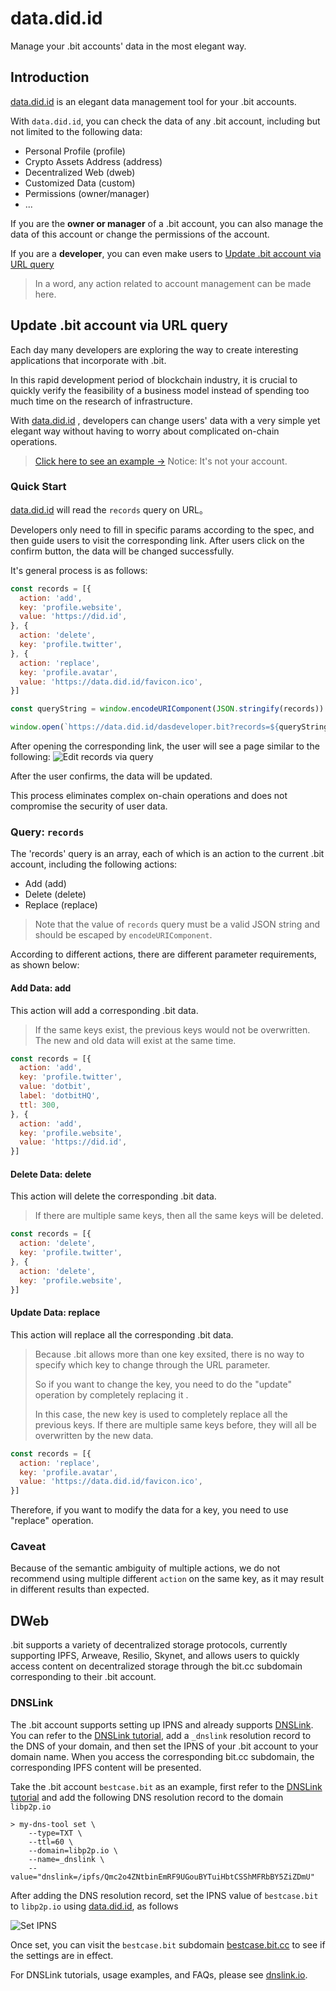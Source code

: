 # data.did.id
Manage your .bit accounts' data in the most elegant way.

## Introduction
[data.did.id](https://data.did.id) is an elegant data management tool for your .bit accounts.

With `data.did.id`, you can check the data of any .bit account, including but not limited to the following data:  
- Personal Profile (profile)
- Crypto Assets Address (address)
- Decentralized Web (dweb)
- Customized Data (custom)
- Permissions (owner/manager)
- ...

If you are the **owner or manager** of a .bit account, you can also manage the data of this account or change the permissions of the account.

If you are a **developer**, you can even make users to [Update .bit account via URL query](#update-bit-account-via-url-query)  

> In a word, any action related to account management can be made here.

## Update .bit account via URL query

Each day many developers are exploring the way to create interesting applications that incorporate with .bit.

In this rapid development period of blockchain industry, it is crucial to quickly verify the feasibility of a business model instead of spending too much time on the research of infrastructure.

With [data.did.id](https://data.did.id) , developers can change users' data with a very simple yet elegant way without having to worry about complicated on-chain operations.

> [Click here to see an example →](https://data.did.id/dasdeveloper.bit?records=%5B%7B%22action%22%3A%22add%22,%22key%22%3A%22profile.website%22,%22value%22%3A%22https%3A%2F%2Fdid.id%22%7D,%7B%22action%22%3A%22delete%22,%22key%22%3A%22profile.twitter%22%7D,%7B%22action%22%3A%22replace%22,%22key%22%3A%22profile.avatar%22,%22value%22%3A%22https%3A%2F%2Fdata.did.id%2Ffavicon.ico%22%7D%5D) Notice: It's not your account.

### Quick Start

[data.did.id](https://data.did.id) will read the `records` query on URL。

Developers only need to fill in specific params according to the spec, and then guide users to visit the corresponding link. After users click on the confirm button, the data will be changed successfully. 

It's general process is as follows:
```javascript
const records = [{
  action: 'add',
  key: 'profile.website',
  value: 'https://did.id',
}, {
  action: 'delete',
  key: 'profile.twitter',
}, {
  action: 'replace',
  key: 'profile.avatar',
  value: 'https://data.did.id/favicon.ico',
}]

const queryString = window.encodeURIComponent(JSON.stringify(records))

window.open(`https://data.did.id/dasdeveloper.bit?records=${queryString}`)
```
After opening the corresponding link, the user will see a page similar to the following:
![Edit records via query](./edit-records-via-query.png)

After the user confirms, the data will be updated.

This process eliminates complex on-chain operations and does not compromise the security of user data.

### Query: `records`
The 'records' query is an array, each of which is an action to the current .bit account, including the following actions:
- Add (add)
- Delete (delete)
- Replace (replace)

> Note that the value of `records` query must be a valid JSON string and should be escaped by `encodeURIComponent`.

According to different actions, there are different parameter requirements, as shown below:

#### Add Data: add
This action will add a corresponding .bit data.

> If the same keys exist, the previous keys would not be overwritten. The new and old data will exist at the same time.

```javascript
const records = [{
  action: 'add',
  key: 'profile.twitter',
  value: 'dotbit',
  label: 'dotbitHQ',
  ttl: 300,
}, {
  action: 'add',
  key: 'profile.website',
  value: 'https://did.id',
}]
```

#### Delete Data: delete
This action will delete the corresponding .bit data. 

> If there are multiple same keys, then all the same keys will be deleted.

```javascript
const records = [{
  action: 'delete',
  key: 'profile.twitter',
}, {
  action: 'delete',
  key: 'profile.website',
}]
```

#### Update Data: replace
This action will replace all the corresponding .bit data.

> Because .bit allows more than one key exsited, there is no way to specify which key to change through the URL parameter.
>
> So if you want to change the key, you need to do the "update" operation by completely replacing it  .
>
> In this case, the new key is used to completely replace all the previous keys. If there are multiple same keys before, they will all be overwritten by the new data.

```javascript
const records = [{
  action: 'replace',
  key: 'profile.avatar',
  value: 'https://data.did.id/favicon.ico',
}]
```

Therefore, if you want to modify the data for a key, you need to use "replace" operation.

### Caveat
Because of the semantic ambiguity of multiple actions, we do not recommend using multiple different `action` on the same key, as it may result in different results than expected.

## DWeb
.bit supports a variety of decentralized storage protocols, currently supporting IPFS, Arweave, Resilio, Skynet, and allows users to quickly access content on decentralized storage through the bit.cc subdomain corresponding to their .bit account.

### DNSLink
The .bit account supports setting up IPNS and already supports [DNSLink](https://dnslink.io/). You can refer to the [DNSLink tutorial](https://dnslink.io/#tutorial), add a `_dnslink` resolution record to the DNS of your domain, and then set the IPNS of your .bit account to your domain name. When you access the corresponding bit.cc subdomain, the corresponding IPFS content will be presented.

Take the .bit account `bestcase.bit` as an example, first refer to the [DNSLink tutorial](https://dnslink.io/#tutorial) and add the following DNS resolution record to the domain `libp2p.io`

```shell
> my-dns-tool set \
    --type=TXT \
    --ttl=60 \
    --domain=libp2p.io \
    --name=_dnslink \
    --value="dnslink=/ipfs/Qmc2o4ZNtbinEmRF9UGouBYTuiHbtCSShMFRbBY5ZiZDmU"
```

After adding the DNS resolution record, set the IPNS value of `bestcase.bit` to `libp2p.io` using [data.did.id](https://data.did.id), as follows

![Set IPNS](./add-ipns-records.png)

Once set, you can visit the `bestcase.bit` subdomain [bestcase.bit.cc](https://bestcase.bit.cc/) to see if the settings are in effect.

For DNSLink tutorials, usage examples, and FAQs, please see [dnslink.io](https://dnslink.io/).
